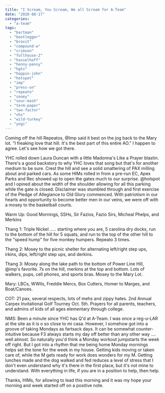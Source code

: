 ```yaml
---
title: "I Scream, You Scream, We all Scream for A-Team"
date: "2020-08-17"
categories: 
  - "a-team"
tags: 
  - "bartman"
  - "bootlegger"
  - "brexit"
  - "compound-w"
  - "crimson"
  - "fullhouse-2"
  - "hasselhoff"
  - "henny-penny"
  - "hgtv"
  - "hoppin-john"
  - "hotspot"
  - "imp"
  - "press-on"
  - "repeato"
  - "sooey"
  - "sour-mash"
  - "term-paper"
  - "two-factor"
  - "vhs"
  - "wild-turkey"
  - "yogi"
---
```


Coming off the hill Repeatos, @Imp said it best on the jog back to the Mary lot. "I freaking love that hill. It's the best part of this entire AO." I happen to agree. Let's see how we got there.

YHC rolled down Laura Duncan with a little Madonna's Like a Prayer blastin. There's a good backstory to why YHC loves that song but that's for another medium to be sure. Crest the hill and see a solid smattering of PAX milling about and parked cars. As some HIMs rolled in from a pre-run EC, Apex Parks and Rec showed up to open the gates much to our surprise. @hotspot and I opined about the width of the shoulder allowing for all this parking while the gate is closed. Disclaimer was stumbled through and first exercise of the Pledge of Allegiance to Old Glory commenced. With patriotism in our hearts and opportunity to become better men in our veins, we were off with a mosey to the basketball courts.

Warm Up: Good Mornings, SSHs, Sir Fazios, Fazio Sirs, Micheal Phelps, and Merkins

Thang 1: Triple Nickel ..... starting where you are, 5 carolina dry docks, run to the bottom of the hill for 5 squats, and run to the top of the other hill to the "speed hump" for five monkey humpers. Repeato 3 times.

Thang 2: Mosey to the picnic shelter for alternating left/right step ups, irkins, dips, left/right step ups, and derkins.

Thang 3: Mosey along the lake path to the bottom of Power Line Hill, @imp's favorite. 7s on the hill, merkins at the top and bottom. Lots of walkers, pups, cell phones, and sports bras. Mosey to the Mary Lot.

Mary: LBCs, WWIIs, Freddie Mercs, Box Cutters, Homer to Marges, and Boat/Canoes.

COT: 21 pax, several respects, lots of mehs and zippy hates. 2nd Annual Carpex Invitational Golf Tourney Oct. 5th. Prayers for all parents, teachers, and admins of kids of all ages elementary through college.

NMS: Been a minute since YHC has Q'd at A-Team. I was once a reg-u-LAR at the site as it is o so close to mi casa. However, I somehow got into a groove of taking Mondays as fartsack days. It can be somewhat counter-intuitive because F3 always starts my day off better than any other way .... well almost. So naturally you'd think a Monday workout jumpstarts the week off right. But I got into a rhythm that me being home Monday mornings helps set the tone for the week in my house. Getting kids moving or taken care of, while the M gets ready for work does wonders for my M. Getting lunches made and the dog walked and fed reduces a level of stress that I don't even understand why it's there in the first place, but it's not mine to understand. With everything in life, if you are in a position to help, then help.

Thanks, HIMs, for allowing to lead this morning and it was my hope your morning and week started off on a positive note.
